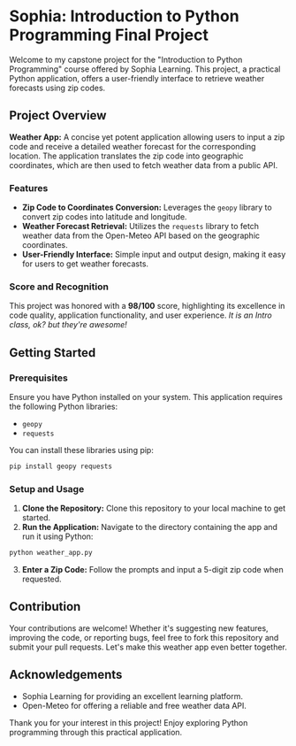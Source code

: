 # Sophia: Introduction to Python Programming Final Project

Welcome to my capstone project for the "Introduction to Python Programming" course offered by Sophia Learning. This project, a practical Python application, offers a user-friendly interface to retrieve weather forecasts using zip codes.

## Project Overview

**Weather App:** A concise yet potent application allowing users to input a zip code and receive a detailed weather forecast for the corresponding location. The application translates the zip code into geographic coordinates, which are then used to fetch weather data from a public API.

### Features
- **Zip Code to Coordinates Conversion:** Leverages the `geopy` library to convert zip codes into latitude and longitude.
- **Weather Forecast Retrieval:** Utilizes the `requests` library to fetch weather data from the Open-Meteo API based on the geographic coordinates.
- **User-Friendly Interface:** Simple input and output design, making it easy for users to get weather forecasts.

### Score and Recognition
This project was honored with a **98/100** score, highlighting its excellence in code quality, application functionality, and user experience. _It is an Intro class, ok? but they're awesome!_

## Getting Started

### Prerequisites
Ensure you have Python installed on your system. This application requires the following Python libraries:
- `geopy`
- `requests`

You can install these libraries using pip:

```bash
pip install geopy requests
```

### Setup and Usage
1. **Clone the Repository:** Clone this repository to your local machine to get started.
2. **Run the Application:** Navigate to the directory containing the app and run it using Python:

```bash
python weather_app.py
```

3. **Enter a Zip Code:** Follow the prompts and input a 5-digit zip code when requested.

## Contribution
Your contributions are welcome! Whether it's suggesting new features, improving the code, or reporting bugs, feel free to fork this repository and submit your pull requests. Let's make this weather app even better together.

## Acknowledgements
- Sophia Learning for providing an excellent learning platform.
- Open-Meteo for offering a reliable and free weather data API.

Thank you for your interest in this project! Enjoy exploring Python programming through this practical application.

